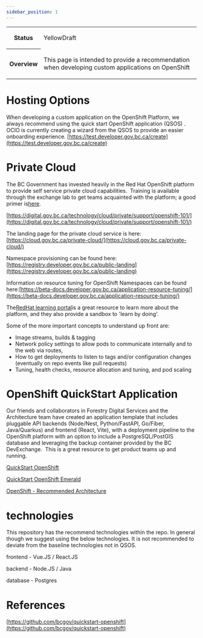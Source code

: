 ```yaml
---
sidebar_position: 1
---
```

<table class="wrapped relative-table"><colgroup></colgroup><tbody><tr><th>Status</th><td><div class="content-wrapper"><p><ac:structured-macro ac:name="status" ac:schema-version="1" ac:macro-id="77ac0dad-430b-4a51-a1bb-9c520a157a98"><ac:parameter ac:name="colour">Yellow</ac:parameter><ac:parameter ac:name="title">Draft</ac:parameter></ac:structured-macro>&nbsp;</p></div></td></tr><tr><th>Overview</th><td><div class="content-wrapper"><p>This page is intended to provide a recommendation when developing custom applications on OpenShift</p></div></td></tr></tbody></table>

Hosting Options
===============

When developing a custom application on the OpenShift Platform, we always recommend using the quick start OpenShift application (QSOS) . OCIO is currently creating a wizard from the QSOS to provide an easier onboarding experience. [https://test.developer.gov.bc.ca/create](https://test.developer.gov.bc.ca/create)

Private Cloud
=============

The BC Government has invested heavily in the Red Hat OpenShift platform to provide self service private cloud capabilities.  Training is available through the exchange lab to get teams acquainted with the platform; a good primer is[here](https://developer.gov.bc.ca/What-Is-OpenShift).

[https://digital.gov.bc.ca/technology/cloud/private/support/openshift-101/](https://digital.gov.bc.ca/technology/cloud/private/support/openshift-101/)

The landing page for the private cloud service is here:[https://cloud.gov.bc.ca/private-cloud/](https://cloud.gov.bc.ca/private-cloud/)

Namespace provisioning can be found here:[https://registry.developer.gov.bc.ca/public-landing](https://registry.developer.gov.bc.ca/public-landing)

Information on resource tuning for OpenShift Namespaces can be found here:[https://beta-docs.developer.gov.bc.ca/application-resource-tuning/](https://beta-docs.developer.gov.bc.ca/application-resource-tuning/)

The[RedHat learning portal](https://developers.redhat.com/developer-sandbox/activities)is a great resource to learn more about the platform, and they also provide a sandbox to 'learn by doing'.

Some of the more important concepts to understand up front are:

*   Image streams, builds & tagging
*   Network policy settings to allow pods to communicate internally and to the web via routes,
*   How to get deployments to listen to tags and/or configuration changes (eventually on repo events like pull requests)
*   Tuning, health checks, resource allocation and tuning, and pod scaling

OpenShift QuickStart Application
================================

Our friends and collaborators in Forestry Digital Services and the Architecture team have created an application template that includes pluggable API backends (Node/Nest, Python/FastAPI, Go/Fiber, Java/Quarkus) and frontend (React, Vite), with a deployment pipeline to the OpenShift platform with an option to include a PostgreSQL/PostGIS database and leveraging the backup container provided by the BC DevExchange.  This is a great resource to get product teams up and running.

[QuickStart OpenShift](https://github.com/bcgov/quickstart-openshift)

[QuickStart OpenShift Emerald](https://github.com/bcgov/quickstart-openshift-emerald)

[OpenShift - Recommended Architecture](https://apps.nrs.gov.bc.ca/int/confluence/display/AR/OpenShift+-+Recommended+Architecture)

technologies
============

This repository has the recommend technologies within the repo. In general though we suggest using the below technologies. It is not recommended to deviate from the baseline technologies not in QSOS.

frontend - Vue.JS / React.JS

backend - Node.JS / Java

database - Postgres

References
==========

[https://github.com/bcgov/quickstart-openshift](https://github.com/bcgov/quickstart-openshift)